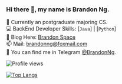 ### Hi there 👋, my name is Brandon Ng.

🌱 Currently an postgraduate majoring CS.  
💻 BackEnd Developer Skills: [`Java`] | [`Python`]  
📝 Blog Here: [Brandon Space](https://brandonng.tech)  
📫 Mail: brandonng@foxmail.com  
:newspaper: You can find me in Telegram [@BrandonNg](https://t.me/BrandonNg24).  

![Profile views](https://gpvc.arturio.dev/brandon0824)  

[![Top Langs](https://github-readme-stats.vercel.app/api/top-langs/?username=brandon0824&layout=compact)](https://github.com/brandon0824)  

<!--START_SECTION:waka-->
<!--END_SECTION:waka-->
